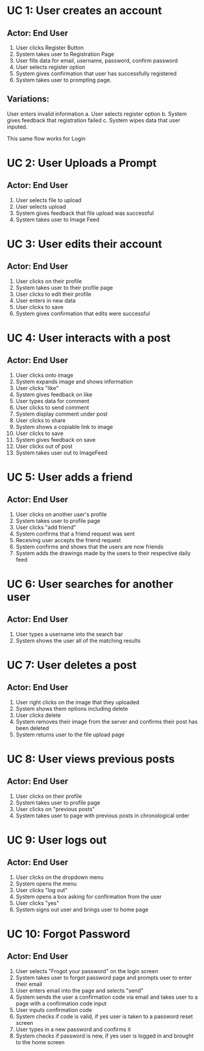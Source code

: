 # UC 1: User creates an account
## Actor: End User

1. User clicks Register Button
2. System takes user to Registration Page
3. User fills data for email, username, password, confirm password
4. User selects register option
5. System gives confirmation that user has successfully registered
6. System takes user to prompting page.

## Variations:
User enters invalid information
a. User selects register option
b. System gives feedback that registration failed
c. System wipes data that user inputed. 

This same flow works for Login

# UC 2: User Uploads a Prompt
## Actor: End User

1. User selects file to upload
2. User selects upload
3. System gives feedback that file upload was successful
4. System takes user to Image Feed

# UC 3: User edits their account
## Actor: End User

1. User clicks on their profile
2. System takes user to their profile page
3. User clicks to edit their profile
4. User enters in new data
5. User clicks to save
6. System gives confirmation that edits were successful

# UC 4: User interacts with a post
## Actor: End User

1. User clicks onto image
2. System expands image and shows information
3. User clicks "like"
4. System gives feedback on like
5. User types data for comment
6. User clicks to send comment
7. System display comment under post
8. User clicks to share
9. System shows a copiable link to image
10. User clicks to save
11. System gives feedback on save
12. User clicks out of post
13. System takes user out to ImageFeed

# UC 5: User adds a friend
## Actor: End User

1. User clicks on another user's profile
2. System takes user to profile page
3. User clicks "add friend"
4. System confirms that a friend request was sent
5. Receiving user accepts the friend request
6. System confirms and shows that the users are now friends
7. System adds the drawings made by the users to their respective daily feed

# UC 6: User searches for another user
## Actor: End User

1. User types a username into the search bar
2. System shows the user all of the matching results

# UC 7: User deletes a post
## Actor: End User

1. User right clicks on the image that they uploaded
2. System shows them options including delete
3. User clicks delete
4. System removes their image from the server and confirms their post has been deleted
5. System returns user to the file upload page

# UC 8: User views previous posts
## Actor: End User

1. User clicks on their profile
2. System takes user to profile page
3. User clicks on "previous posts"
4. System takes user to page with previous posts in chronological order

# UC 9: User logs out
## Actor: End User

1. User clicks on the dropdown menu
2. System opens the menu
3. User clicks "log out"
4. System opens a box asking for confirmation from the user
5. User clicks "yes"
6. System signs out user and brings user to home page

# UC 10: Forgot Password
## Actor: End User

1. User selects "Frogot your password" on the login screen
2. System takes user to forgot password page and prompts user to enter their email
3. User enters email into the page and selects "send"
4. System sends the user a confirmation code via email and takes user to a page with a confirmation code input
6. User inputs confirmation code
7. System checks if code is valid, if yes user is taken to a password reset screen
8. User types in a new password and confirms it
9. System checks if password is new, if yes user is logged in and brought to the home screen

